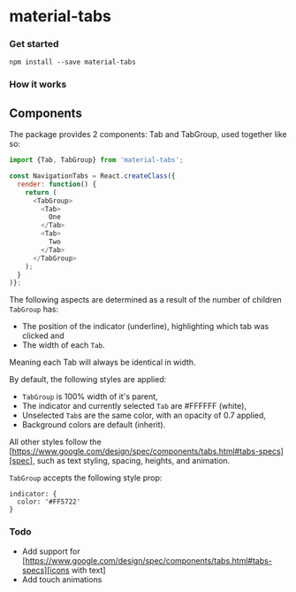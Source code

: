 # material-tabs

### Get started

```
npm install --save material-tabs
```

### How it works

## Components

The package provides 2 components: Tab and TabGroup, used together like so:

``` js
import {Tab, TabGroup} from 'material-tabs';

const NavigationTabs = React.createClass({
  render: function() {
    return (
      <TabGroup>
        <Tab>
          One
        </Tab>
        <Tab>
          Two
        </Tab>
      </TabGroup>
    );
  }
)};
```

The following aspects are determined as a result of the number of children ```TabGroup``` has:

- The position of the indicator (underline), highlighting which tab was clicked and
- The width of each ```Tab```.

Meaning each Tab will always be identical in width.

By default, the following styles are applied:

- ```TabGroup``` is 100% width of it's parent,
- The indicator and currently selected ```Tab``` are #FFFFFF (white),
- Unselected ```Tab```s are the same color, with an opacity of 0.7 applied,
- Background colors are default (inherit).

All other styles follow the [https://www.google.com/design/spec/components/tabs.html#tabs-specs][spec], such as text styling, spacing, heights, and animation.

```TabGroup``` accepts the following style prop:

```
indicator: {
  color: '#FF5722'
}
```

### Todo
- Add support for [https://www.google.com/design/spec/components/tabs.html#tabs-specs][icons with text]
- Add touch animations
